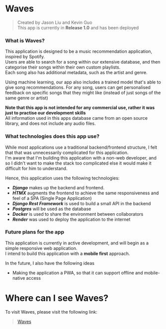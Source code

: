 # Waves
> Created by Jason Liu and Kevin Guo<br>
> This app is currently in **Release 1.0** and has been deployed

### What is Waves?
This application is designed to be a music recommendation application, inspired by Spotify. <br>
Users are able to search for a song within our extensive database, and then categorise their songs within their own custom playlists. <br>
Each song also has additional metadata, such as the artist and genre. 

Using machine learning, our app also includes a trained model that's able to give song recommendations. For any song, users can get personalised feedback on specific songs that they might like (instead of just songs of the same genre or artist)

**Note that this app is not intended for any commercial use, rather it was just to practise our development skills** <br>
All information used in this apps database came from an open source library, and does not include any audio files. 

### What technologies does this app use?
While most applications use a traditional backend/frontend structure, I felt that that was unnecessarily complicated for this application. <br>
I'm aware that I'm building this application with a non-web developer, and so I didn't want to make the stack too complicated else it would make it difficult for him to understand. 

Hence, this application uses the following technologies:
- _**Django**_ makes up the backend and frontend. <br>
- _**HTMX**_ augments the frontend to achieve the same responsiveness and feel of a SPA (Single Page Application) <br>
- _**Django Rest Framework**_ is used to build a small API in the backend <br>
- **_Postgres_** will be used as the database
- _**Docker**_ is used to share the environment between collaborators 
- _**Render**_ was used to deploy the application to the internet

### Future plans for the app
This application is currently in active development, and will begin as a simple responsive web application.<br>
I intend to build this application with a **mobile first** approach.


In the future, I also have the following ideas
- Making the application a PWA, so that it can support offline and mobile-native access

# Where can I see Waves?
To visit Waves, please visit the following link: <br>
> [Waves](https://waves-app.onrender.com)